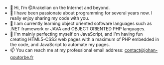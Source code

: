 - 👋 Hi, I’m @Arakelian on the Internet and beyond.
- 👀 I have been passionate about programming for several years now. I really enjoy sharing my code with you.
- 🌱 I am currently learning object oriented software languages such as .NET framework or JAVA and OBJECT ORIENTED PHP languages.
- 🌱 I'm mainly perfecting myself on JavaScript, and I'm having fun creating HTML5-CSS3 web pages with a maximum of PHP embedded in the code, and JavaScript to automate my pages.
- 📫 You can reach me at my professional email address: contact@johan-goutorbe.fr

<!---
JohanGoutorbe/JohanGoutorbe is a ✨ special ✨ repository because its `README.md` (this file) appears on your GitHub profile.
You can click the Preview link to take a look at your changes.
--->
